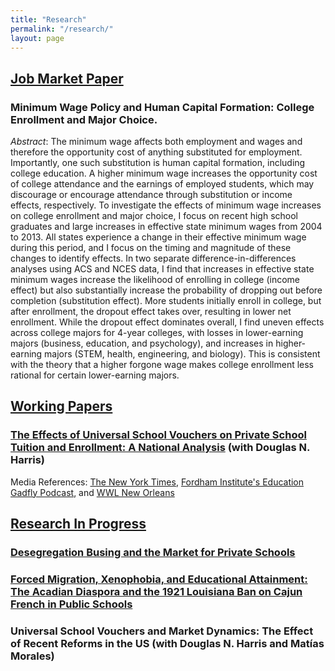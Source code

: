 ```yaml
---
title: "Research"
permalink: "/research/"
layout: page
---
```

## <ins> Job Market Paper </ins>
### Minimum Wage Policy and Human Capital Formation: College Enrollment and Major Choice. 
_Abstract_: The minimum wage affects both employment and wages and therefore the opportunity cost of anything substituted for employment. Importantly, one such substitution is human capital formation, including college education. A higher minimum wage increases the opportunity cost of college attendance and the earnings of employed students, which may discourage or encourage attendance through substitution or income effects, respectively. To investigate the effects of minimum wage increases on college enrollment and major choice, I focus on recent high school graduates and large increases in effective state minimum wages from 2004 to 2013. All states experience a change in their effective minimum wage during this period, and I focus on the timing and magnitude of these changes to identify effects. In two separate difference-in-differences analyses using ACS and NCES data, I find that increases in effective state minimum wages increase the likelihood of enrolling in college (income effect) but also substantially increase the probability of dropping out before completion (substitution effect). More students initially enroll in college, but after enrollment, the dropout effect takes over, resulting in lower net enrollment. While the dropout effect dominates overall, I find uneven effects across college majors for 4-year colleges, with losses in lower-earning majors (business, education, and psychology), and increases in higher-earning majors (STEM, health, engineering, and biology). This is consistent with the theory that a higher forgone wage makes college enrollment less rational for certain lower-earning majors.

## <ins> Working Papers </ins>
### [The Effects of Universal School Vouchers on Private School Tuition and Enrollment: A National Analysis](https://reachcentered.org/publications/the-effects-of-universal-school-vouchers-on-private-school-tuition-and-enrollment-a-national-analysis/) (with Douglas N. Harris) 
Media References: 
[The New York Times](https://www.nytimes.com/2025/09/12/us/voucher-study-private-school-tuition.html), 
[Fordham Institute's Education Gadfly Podcast](https://fordhaminstitute.org/national/resources/negative-naep-news-and-real-reason-screen-time-hurting-student-learning-episode), and
[WWL New Orleans](https://www.audacy.com/wwl/news/local/were-school-voucher-program-fears-much-ado-about-nothing)

## <ins> Research In Progress </ins>
### [Desegregation Busing and the Market for Private Schools](deseg.md)
### [Forced Migration, Xenophobia, and Educational Attainment: The Acadian Diaspora and the 1921 Louisiana Ban on Cajun French in Public Schools](acadian.md)
### Universal School Vouchers and Market Dynamics: The Effect of Recent Reforms in the US (with Douglas N. Harris and Matías Morales)
